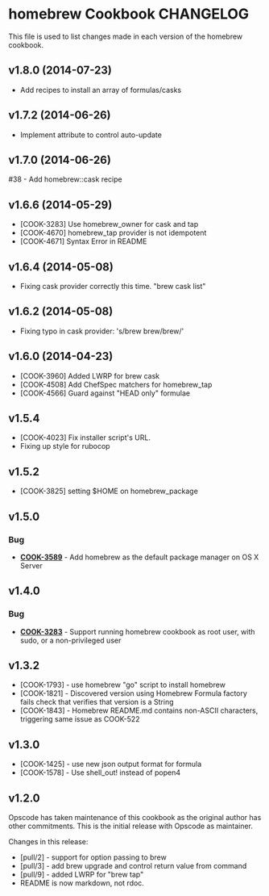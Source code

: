 homebrew Cookbook CHANGELOG
===========================
This file is used to list changes made in each version of the homebrew cookbook.

v1.8.0 (2014-07-23)
-------------------
- Add recipes to install an array of formulas/casks

v1.7.2 (2014-06-26)
-------------------
- Implement attribute to control auto-update


v1.7.0 (2014-06-26)
-------------------
#38 - Add homebrew::cask recipe


v1.6.6 (2014-05-29)
-------------------
- [COOK-3283] Use homebrew_owner for cask and tap
- [COOK-4670] homebrew_tap provider is not idempotent
- [COOK-4671] Syntax Error in README


v1.6.4 (2014-05-08)
-------------------
- Fixing cask provider correctly this time. "brew cask list"


v1.6.2 (2014-05-08)
-------------------
- Fixing typo in cask provider: 's/brew brew/brew/'


v1.6.0 (2014-04-23)
-------------------
- [COOK-3960] Added LWRP for brew cask
- [COOK-4508] Add ChefSpec matchers for homebrew_tap
- [COOK-4566] Guard against "HEAD only" formulae


v1.5.4
------
- [COOK-4023] Fix installer script's URL.
- Fixing up style for rubocop


v1.5.2
------
- [COOK-3825] setting $HOME on homebrew_package


v1.5.0
------
### Bug
- **[COOK-3589](https://tickets.opscode.com/browse/COOK-3589)** - Add homebrew as the default package manager on OS X Server

v1.4.0
------
### Bug
- **[COOK-3283](https://tickets.opscode.com/browse/COOK-3283)** - Support running homebrew cookbook as root user, with sudo, or a non-privileged user

v1.3.2
------
- [COOK-1793] - use homebrew "go" script to install homebrew
- [COOK-1821] - Discovered version using Homebrew Formula factory fails check that verifies that version is a String
- [COOK-1843] - Homebrew README.md contains non-ASCII characters, triggering same issue as COOK-522

v1.3.0
------
- [COOK-1425] - use new json output format for formula
- [COOK-1578] - Use shell_out! instead of popen4

v1.2.0
------
Opscode has taken maintenance of this cookbook as the original author has other commitments. This is the initial release with Opscode as maintainer.

Changes in this release:

- [pull/2] - support for option passing to brew
- [pull/3] - add brew upgrade and control return value from command
- [pull/9] - added LWRP for "brew tap"
- README is now markdown, not rdoc.
